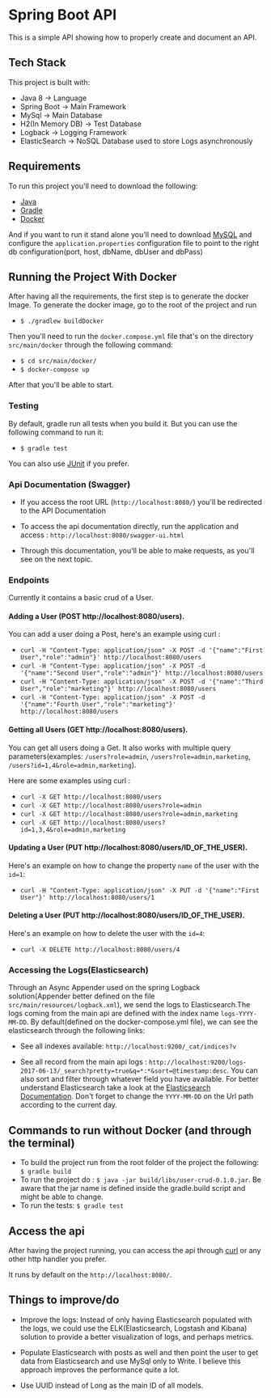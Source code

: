# Spring Boot API

This is a simple API showing how to properly create and document an API. 

## Tech Stack

This project is built with:

- Java 8 -> Language
- Spring Boot -> Main Framework
- MySql -> Main Database
- H2(In Memory DB) -> Test Database
- Logback -> Logging Framework
- ElasticSearch -> NoSQL Database used to store Logs asynchronously

## Requirements

To run this project you'll need to download the following:

- [Java](https://www.java.com/en/download/)
- [Gradle](https://gradle.org/install)
- [Docker](https://docs.docker.com/engine/installation/)

And if you want to run it stand alone you'll need to download [MySQL](https://www.mysql.com/downloads/) and configure the `application.properties` configuration file to point to the right db configuration(port, host, dbName, dbUser and dbPass)

## Running the Project With Docker

After having all the requirements, the first step is to generate the docker Image. To generate the docker image, go to the root of the project and run 

- `$ ./gradlew buildDocker`

Then you'll need to run the `docker.compose.yml` file that's on the directory `src/main/docker` through the following command: 

- `$ cd src/main/docker/`
- `$ docker-compose up`

After that you'll be able to start.

### Testing

By default, gradle run all tests when you build it. But you can use the following command to run it: 

- `$ gradle test`

You can also use [JUnit](http://junit.org/junit4/) if you prefer. 

### Api Documentation (Swagger)

- If you access the root URL (` http://localhost:8080/ `) you'll be redirected to the API Documentation
- To access the api documentation directly, run the application and access : ` http://localhost:8080/swagger-ui.html `

- Through this documentation, you'll be able to make requests, as you'll see on the next topic.

### Endpoints

Currently it contains a basic crud of a User.

#### Adding a User (POST http://localhost:8080/users).

You can add a user doing a Post, here's an example using curl :

- `curl -H "Content-Type: application/json" -X POST -d '{"name":"First User","role":"admin"}' http://localhost:8080/users`
- `curl -H "Content-Type: application/json" -X POST -d '{"name":"Second User","role":"admin"}' http://localhost:8080/users`
- `curl -H "Content-Type: application/json" -X POST -d '{"name":"Third User","role":"marketing"}' http://localhost:8080/users`
- `curl -H "Content-Type: application/json" -X POST -d '{"name":"Fourth User","role":"marketing"}' http://localhost:8080/users`

#### Getting all Users (GET http://localhost:8080/users).

You can get all users doing a Get. It also works with multiple query parameters(examples: `/users?role=admin`, `/users?role=admin,marketing`, `/users?id=1,4&role=admin,marketing`). 

Here are some examples using curl :

- `curl -X GET http://localhost:8080/users`
- `curl -X GET http://localhost:8080/users?role=admin`
- `curl -X GET http://localhost:8080/users?role=admin,marketing`
- `curl -X GET http://localhost:8080/users?id=1,3,4&role=admin,marketing`

#### Updating a User (PUT http://localhost:8080/users/ID_OF_THE_USER).

Here's an example on how to change the property `name` of the user with the `id=1`:

- `curl -H "Content-Type: application/json" -X PUT -d '{"name":"First User"}' http://localhost:8080/users/1`

#### Deleting a User (PUT http://localhost:8080/users/ID_OF_THE_USER).

Here's an example on how to delete the user with the `id=4`:

- `curl -X DELETE http://localhost:8080/users/4`


### Accessing the Logs(Elasticsearch)

Through an Async Appender used on the spring Logback solution(Appender better defined on the file `src/main/resources/logback.xml`), we send the logs to Elasticsearch.The logs coming from the main api are defined with the index name `logs-YYYY-MM-DD`.
By default(defined on the docker-compose.yml file), we can see the elasticsearch through the following links:

- See all indexes available: `http://localhost:9200/_cat/indices?v`

- See all record from the main api logs : `http://localhost:9200/logs-2017-06-13/_search?pretty=true&q=*:*&sort=@timestamp:desc`. You can also sort and filter through whatever field you have available. For better understand Elasticsearch take a look at the [Elasticsearch Documentation](https://www.elastic.co/guide/en/elasticsearch/reference/5.0/index.html).  Don't forget to change the `YYYY-MM-DD` on the Url path according to the current day.


## Commands to run without Docker (and through the terminal)


- To build the project run from the root folder of the project the following: `$ gradle build`
- To run the project do : `$ java -jar build/libs/user-crud-0.1.0.jar`. Be aware that the jar name is defined inside the gradle.build script and might be able to change.
- To run the tests: `$ gradle test`

## Access the api

After having the project running, you can access the api through [curl](https://curl.haxx.se/download.html) or any other http handler you prefer. 

It runs by default on the `http://localhost:8080/`.


## Things to improve/do

- Improve the logs: Instead of only having Elasticsearch populated with the logs, we could use the ELK(Elasticsearch, Logstash and Kibana) solution to provide a better visualization of logs, and perhaps metrics.

- Populate Elasticsearch with posts as well and then point the user to get data from Elasticsearch and use MySql only to Write. I believe this approach improves the performance quite a lot.

- Use UUID instead of Long as the main ID of all models.
